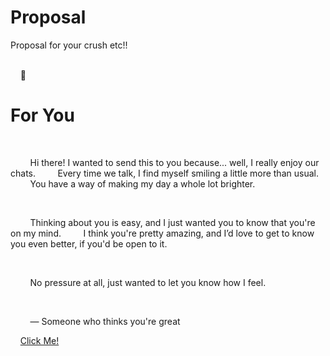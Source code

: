 # Proposal
Proposal for your crush etc!!
<!DOCTYPE html>
<html lang="en">
<head>
    <meta charset="UTF-8">
    <meta name="viewport" content="width=device-width, initial-scale=1.0">
    <title>A Little Something for You</title>
    <style>
        body {
            font-family: 'Comic Sans MS', cursive, sans-serif; /* A cute and friendly font */
            background-color: #fce4ec; /* Light pink background */
            color: #4a148c; /* Deep purple text */
            display: flex;
            justify-content: center;
            align-items: center;
            min-height: 100vh;
            margin: 0;
            padding: 20px;
        }
        .container {
            background-color: #ffffff;
            padding: 40px;
            border-radius: 20px;
            box-shadow: 0 10px 30px rgba(0, 0, 0, 0.1);
            max-width: 600px;
            text-align: center;
            position: relative;
        }
        .heart {
            color: #e91e63; /* Pink heart color */
            font-size: 50px;
            position: absolute;
            top: -25px;
            left: 50%;
            transform: translateX(-50%);
            animation: pulse 1.5s infinite;
        }
        h1 {
            color: #e91e63;
            font-size: 3em;
            margin-top: 20px;
            margin-bottom: 10px;
        }
        p {
            font-size: 1.2em;
            line-height: 1.6;
            margin: 20px 0;
        }
        .signature {
            margin-top: 30px;
            font-style: italic;
            font-weight: bold;
            color: #880e4f;
        }
        .button-link {
            display: inline-block;
            margin-top: 20px;
            padding: 12px 25px;
            background-color: #ff80ab; /* Bright pink button */
            color: white;
            text-decoration: none;
            border-radius: 30px;
            font-weight: bold;
            transition: transform 0.3s ease;
        }
        .button-link:hover {
            transform: scale(1.1);
        }
        @keyframes pulse {
            0% { transform: translateX(-50%) scale(1); }
            50% { transform: translateX(-50%) scale(1.1); }
            100% { transform: translateX(-50%) scale(1); }
        }
    </style>
</head>
<body>

<div class="container">
    <span class="heart">💖</span>
    <h1>For You</h1>
    <p>
        Hi there! I wanted to send this to you because... well, I really enjoy our chats. 
        Every time we talk, I find myself smiling a little more than usual. 
        You have a way of making my day a whole lot brighter.
    </p>
    <p>
        Thinking about you is easy, and I just wanted you to know that you're on my mind. 
        I think you're pretty amazing, and I’d love to get to know you even better, if you'd be open to it.
    </p>
    <p>
        No pressure at all, just wanted to let you know how I feel.
    </p>
    <p class="signature">
        — Someone who thinks you're great
    </p>
    <a href="#" class="button-link">Click Me!</a>
</div>

</body>
</html>
